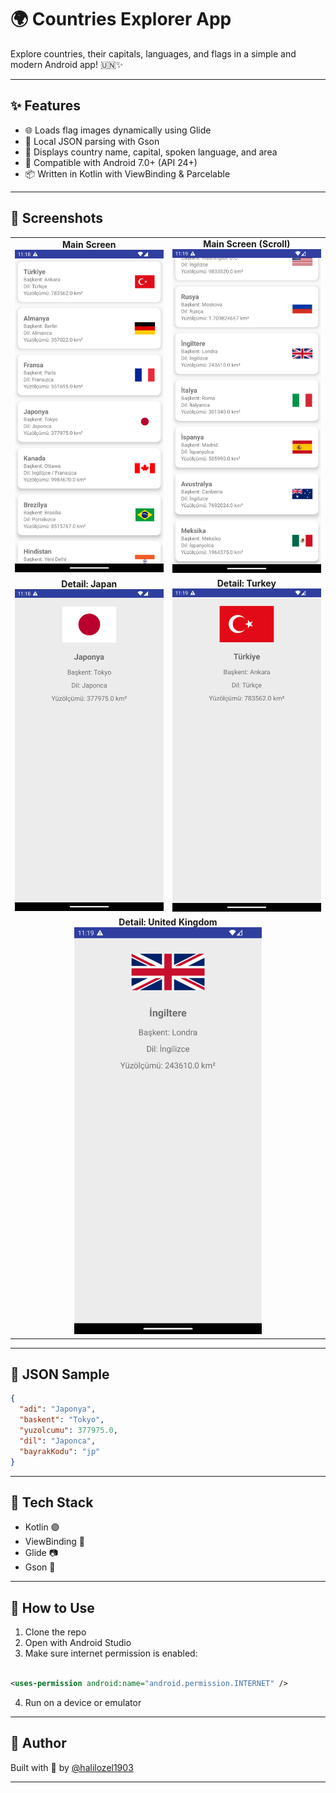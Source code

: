 # 🌍 Countries Explorer App

Explore countries, their capitals, languages, and flags in a simple and modern Android app! 🇺🇳✨

---

## ✨ Features

- 🌐 Loads flag images dynamically using Glide
- 📄 Local JSON parsing with Gson
- 💬 Displays country name, capital, spoken language, and area
- 📱 Compatible with Android 7.0+ (API 24+)
- 📦 Written in Kotlin with ViewBinding & Parcelable

---

## 📸 Screenshots

<table>
  <tr>
    <td align="center">
      <b>Main Screen</b><br>
      <img src="screenshots/screenshot_detail_1.png" width="400"/>
    </td>
    <td align="center">
      <b>Main Screen (Scroll)</b><br>
      <img src="screenshots/screenshot_detail_2.png" width="400"/>
    </td>
  </tr>
  <tr>
    <td align="center">
      <b>Detail: Japan</b><br>
      <img src="screenshots/screenshot_list_1.png" width="300"/>
    </td>
    <td align="center">
      <b>Detail: Turkey</b><br>
      <img src="screenshots/screenshot_list_2.png" width="300"/>
    </td>
  </tr>
  <tr>
    <td align="center" colspan="2">
      <b>Detail: United Kingdom</b><br>
      <img src="screenshots/screenshot_detail_3.png" width="300"/>
    </td>
  </tr>
</table>


---

## 📂 JSON Sample

```json
{
  "adi": "Japonya",
  "baskent": "Tokyo",
  "yuzolcumu": 377975.0,
  "dil": "Japonca",
  "bayrakKodu": "jp"
}
```

---

## 🚀 Tech Stack

- Kotlin 🟣
- ViewBinding 🧩
- Glide 📷
- Gson 🔄

---

## 🧪 How to Use

1. Clone the repo
2. Open with Android Studio
3. Make sure internet permission is enabled:

```xml

<uses-permission android:name="android.permission.INTERNET" />
```

4. Run on a device or emulator

---

## 🧡 Author

Built with 💚 by [@halilozel1903](https://github.com/halilozel1903)

---